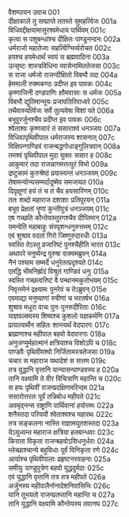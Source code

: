 वैशम्पायन उवाच	001  
दीक्षाकाले तु सम्प्राप्ते ततस्ते सुमहर्त्विजः	001a  
विधिवद्दीक्षयामासुरश्वमेधाय पार्थिवम्	001c  
कृत्वा स पशुबन्धांश्च दीक्षितः पाण्डुनन्दनः	002a  
धर्मराजो महातेजाः सहर्त्विग्भिर्व्यरोचत	002c  
हयश्च हयमेधार्थं स्वयं स ब्रह्मवादिना	003a  
उत्सृष्टः शास्त्रविधिना व्यासेनामिततेजसा	003c  
स राजा धर्मजो राजन्दीक्षितो विबभौ तदा	004a  
हेममाली रुक्मकण्ठः प्रदीप्त इव पावकः	004c  
कृष्णाजिनी दण्डपाणिः क्षौमवासाः स धर्मजः	005a  
विबभौ द्युतिमान्भूयः प्रजापतिरिवाध्वरे	005c  
तथैवास्यर्त्विजः सर्वे तुल्यवेषा विशां पते	006a  
बभूवुरर्जुनश्चैव प्रदीप्त इव पावकः	006c  
श्वेताश्वः कृष्णसारं तं ससाराश्वं धनञ्जयः	007a  
विधिवत्पृथिवीपाल धर्मराजस्य शासनात्	007c  
विक्षिपन्गाण्डिवं राजन्बद्धगोधाङ्गुलित्रवान्	008a  
तमश्वं पृथिवीपाल मुदा युक्तः ससार ह	008c  
आकुमारं तदा राजन्नागमत्तत्पुरं विभो	009a  
द्रष्टुकामं कुरुश्रेष्ठं प्रयास्यन्तं धनञ्जयम्	009c  
तेषामन्योन्यसम्मर्दादूष्मेव समजायत	010a  
दिदृक्षूणां हयं तं च तं चैव हयसारिणम्	010c  
ततः शब्दो महाराज दशाशाः प्रतिपूरयन्	011a  
बभूव प्रेक्षतां नॄणां कुन्तीपुत्रं धनञ्जयम्	011c  
एष गच्छति कौन्तेयस्तुरगश्चैव दीप्तिमान्	012a  
यमन्वेति महाबाहुः संस्पृशन्धनुरुत्तमम्	012c  
एवं शुश्राव वदतां गिरो जिष्णुरुदारधीः	013a  
स्वस्ति तेऽस्तु व्रजारिष्टं पुनश्चैहीति भारत	013c  
अथापरे मनुष्येन्द्र पुरुषा वाक्यमब्रुवन्	014a  
नैनं पश्याम सम्मर्दे धनुरेतत्प्रदृश्यते	014c  
एतद्धि भीमनिर्ह्रादं विश्रुतं गाण्डिवं धनुः	015a  
स्वस्ति गच्छत्वरिष्टं वै पन्थानमकुतोभयम्	015c  
निवृत्तमेनं द्रक्ष्यामः पुनरेवं च तेऽब्रुवन्	015e  
एवमाद्या मनुष्याणां स्त्रीणां च भरतर्षभ	016a  
शुश्राव मधुरा वाचः पुनः पुनरुदीरिताः	016c  
याज्ञवल्क्यस्य शिष्यश्च कुशलो यज्ञकर्मणि	017a  
प्रायात्पार्थेन सहितः शान्त्यर्थं वेदपारगः	017c  
ब्राह्मणाश्च महीपाल बहवो वेदपारगाः	018a  
अनुजग्मुर्महात्मानं क्षत्रियाश्च विशोऽपि च	018c  
पाण्डवैः पृथिवीमश्वो निर्जितामस्त्रतेजसा	019a  
चचार स महाराज यथादेशं स सत्तम	019c  
तत्र युद्धानि वृत्तानि यान्यासन्पाण्डवस्य ह	020a  
तानि वक्ष्यामि ते वीर विचित्राणि महान्ति च	020c  
स हयः पृथिवीं राजन्प्रदक्षिणमरिन्दम	021a  
ससारोत्तरतः पूर्वं तन्निबोध महीपते	021c  
अवमृद्नन्स राष्ट्राणि पार्थिवानां हयोत्तमः	022a  
शनैस्तदा परिययौ श्वेताश्वश्च महारथः	022c  
तत्र सङ्कलना नास्ति राज्ञामयुतशस्तदा	023a  
येऽयुध्यन्त महाराज क्षत्रिया हतबान्धवाः	023c  
किराता विकृता राजन्बहवोऽसिधनुर्धराः	024a  
म्लेच्छाश्चान्ये बहुविधाः पूर्वं विनिकृता रणे	024c  
आर्याश्च पृथिवीपालाः प्रहृष्टनरवाहनाः	025a  
समीयुः पाण्डुपुत्रेण बहवो युद्धदुर्मदाः	025c  
एवं युद्धानि वृत्तानि तत्र तत्र महीपते	026a  
अर्जुनस्य महीपालैर्नानादेशनिवासिभिः	026c  
यानि तूभयतो राजन्प्रतप्तानि महान्ति च	027a  
तानि युद्धानि वक्ष्यामि कौन्तेयस्य तवानघ	027c  
